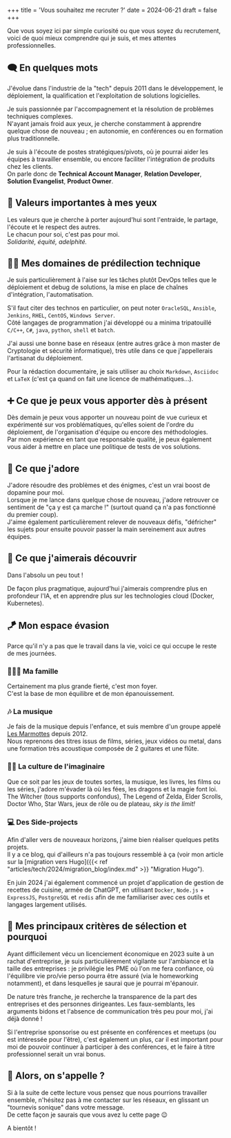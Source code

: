 +++
title = 'Vous souhaitez me recruter ?'
date = 2024-06-21
draft = false
+++

Que vous soyez ici par simple curiosité ou que vous soyez du recrutement, voici de quoi mieux comprendre qui je suis, et mes attentes professionnelles.  

## 🗨️ En quelques mots

J'évolue dans l'industrie de la "tech" depuis 2011 dans le développement, le déploiement, la qualification et l'exploitation de solutions logicielles.  

Je suis passionnée par l'accompagnement et la résolution de problèmes techniques complexes.  
N'ayant jamais froid aux yeux, je cherche constamment à apprendre quelque chose de nouveau ; en autonomie, en conférences ou en formation plus traditionnelle.  

Je suis à l'écoute de postes stratégiques/pivots, où je pourrai aider les équipes à travailler ensemble, ou encore faciliter l'intégration de produits chez les clients.  
On parle donc de **Technical Account Manager**, **Relation Developer**, **Solution Evangelist**, **Product Owner**.

## 🤝 Valeurs importantes à mes yeux

Les valeurs que je cherche à porter aujourd'hui sont l'entraide, le partage, l'écoute et le respect des autres.  
Le chacun pour soi, c'est pas pour moi.  
_Solidarité, équité, adelphité._  


## 👩‍💻 Mes domaines de prédilection technique

Je suis particulièrement à l'aise sur les tâches plutôt DevOps telles que le déploiement et debug de solutions, la mise en place de chaînes d'intégration, l'automatisation.  

S'il faut citer des technos en particulier, on peut noter `OracleSQL`, `Ansible`, `Jenkins`, `RHEL`, `CentOS`, `Windows Server`.  
Côté langages de programmation j'ai développé ou a minima tripatouillé `C/C++`, `C#`, `java`, `python`, `shell` et `batch`.  

J'ai aussi une bonne base en réseaux (entre autres grâce à mon master de Cryptologie et sécurité informatique), très utile dans ce que j'appellerais l'artisanat du déploiement.  

Pour la rédaction documentaire, je sais utiliser au choix `Markdown`, `Asciidoc` et `LaTeX` (c'est ça quand on fait une licence de mathématiques...).  

## ➕ Ce que je peux vous apporter dès à présent

Dès demain je peux vous apporter un nouveau point de vue curieux et expérimenté sur vos problématiques, qu'elles soient de l'ordre du déploiement, de l'organisation d'équipe ou encore des méthodologies.  
Par mon expérience en tant que responsable qualité, je peux également vous aider à mettre en place une politique de tests de vos solutions.  

## 🫶 Ce que j'adore

J'adore résoudre des problèmes et des énigmes, c'est un vrai boost de dopamine pour moi.  
Lorsque je me lance dans quelque chose de nouveau, j'adore retrouver ce sentiment de "ça y est ça marche !" (surtout quand ça n'a pas fonctionné du premier coup).  
J'aime également particulièrement relever de nouveaux défis, "défricher" les sujets pour ensuite pouvoir passer la main sereinement aux autres équipes.

## 📖 Ce que j'aimerais découvrir

Dans l'absolu un peu tout !  

De façon plus pragmatique, aujourd'hui j'aimerais comprendre plus en profondeur l'IA, et en apprendre plus sur les technologies cloud (Docker, Kubernetes).

## 🪁 Mon espace évasion

Parce qu'il n'y a pas que le travail dans la vie, voici ce qui occupe le reste de mes journées.

### 👨‍👩‍👧 Ma famille

Certainement ma plus grande fierté, c'est mon foyer.  
C'est la base de mon équilibre et de mon épanouissement.

### 🎶 La musique

Je fais de la musique depuis l'enfance, et suis membre d'un groupe appelé [Les Marmottes](https://www.facebook.com/LesMarmottesEpiques) depuis 2012.  
Nous reprenons des titres issus de films, séries, jeux vidéos ou metal, dans une formation très acoustique composée de 2 guitares et une flûte.  

### 🧚‍♀️ La culture de l'imaginaire

Que ce soit par les jeux de toutes sortes, la musique, les livres, les films ou les séries, j'adore m'évader là où les fées, les dragons et la magie font loi.  
The Witcher (tous supports confondus), The Legend of Zelda, Elder Scrolls, Doctor Who, Star Wars, jeux de rôle ou de plateau, _sky is the limit!_

### 💻 Des Side-projects

Afin d'aller vers de nouveaux horizons, j'aime bien réaliser quelques petits projets.  
Il y a ce blog, qui d'ailleurs n'a pas toujours ressemblé à ça (voir mon article sur la [migration vers Hugo]({{< ref "articles/tech/2024/migration_blog/index.md" >}} "Migration Hugo").  

En juin 2024 j'ai également commencé un projet d'application de gestion de recettes de cuisine, armée de ChatGPT, en utilisant `Docker`, `Node.js` + `ExpressJS`, `PostgreSQL` et `redis` afin de me familiariser avec ces outils et langages largement utilisés.

## 👀 Mes principaux critères de sélection et pourquoi

Ayant difficilement vécu un licenciement économique en 2023 suite à un rachat d'entreprise, je suis particulièrement vigilante sur l'ambiance et la taille des entreprises : je privilégie les PME où l'on me fera confiance, où l'équilibre vie pro/vie perso pourra être assuré (via le homeworking notamment), et dans lesquelles je saurai que je pourrai m'épanouir.  

De nature très franche, je recherche la transparence de la part des entreprises et des personnes dirigeantes. Les faux-semblants, les arguments bidons et l'absence de communication très peu pour moi, j'ai déjà donné ! 

Si l'entreprise sponsorise ou est présente en conférences et meetups (ou est intéressée pour l'être), c'est également un plus, car il est important pour moi de pouvoir continuer à participer à des conférences, et le faire à titre professionnel serait un vrai bonus.

## 🤙 Alors, on s'appelle ?

Si à la suite de cette lecture vous pensez que nous pourrions travailler ensemble, n'hésitez pas à me contacter sur les réseaux, en glissant un "tournevis sonique" dans votre message.  
De cette façon je saurais que vous avez lu cette page 😉

A bientôt !
